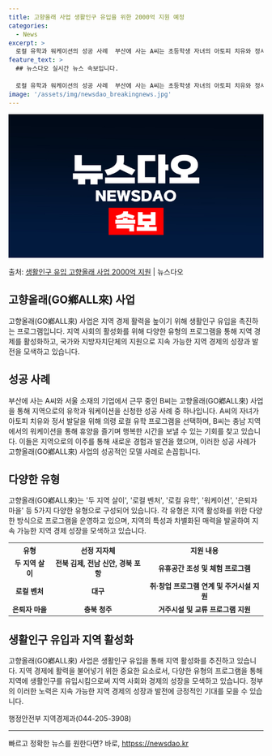 ```yaml
---
title: 고향올래 사업 생활인구 유입을 위한 2000억 지원 예정
categories:
  - News
excerpt: >
  로컬 유학과 워케이션의 성공 사례  부산에 사는 A씨는 초등학생 자녀의 아토피 치유와 정서 발달을 위해 경남…
feature_text: >
  ## 뉴스다오 실시간 뉴스 속보입니다.

  로컬 유학과 워케이션의 성공 사례  부산에 사는 A씨는 초등학생 자녀의 아토피 치유와 정서 발달을 위해 경남…
image: '/assets/img/newsdao_breakingnews.jpg'
---
```


![뉴스다오 속보](/assets/img/newsdao_breakingnews.jpg)

<p>출처: <a href="httpss://newsdao.kr/4695" rel="dofollow">생활인구 유입 고향올래 사업 2000억 지원</a> | 뉴스다오</p>

<h2 data-ke-size="size26">고향올래(GO鄕ALL來) 사업</h2>
<p data-ke-size="size16">고향올래(GO鄕ALL來) 사업은 지역 경제 활력을 높이기 위해 생활인구 유입을 촉진하는 프로그램입니다. 지역 사회의 활성화를 위해 다양한 유형의 프로그램을 통해 지역 경제를 활성화하고, 국가와 지방자치단체의 지원으로 지속 가능한 지역 경제의 성장과 발전을 모색하고 있습니다.</p>

<h2 data-ke-size="size26">성공 사례</h2>
<p data-ke-size="size16">부산에 사는 A씨와 서울 소재의 기업에서 근무 중인 B씨는 고향올래(GO鄕ALL來) 사업을 통해 지역으로의 유학과 워케이션을 신청한 성공 사례 중 하나입니다. A씨의 자녀가 아토피 치유와 정서 발달을 위해 의령 로컬 유학 프로그램을 선택하며, B씨는 충남 지역에서의 워케이션을 통해 휴양을 즐기며 행복한 시간을 보낼 수 있는 기회를 찾고 있습니다. 이들은 지역으로의 이주를 통해 새로운 경험과 발견을 했으며, 이러한 성공 사례가 고향올래(GO鄕ALL來) 사업의 성공적인 모델 사례로 손꼽힙니다.</p>

<h2 data-ke-size="size26">다양한 유형</h2>
<p data-ke-size="size16">고향올래(GO鄕ALL來)는 '두 지역 살이', '로컬 벤처', '로컬 유학', '워케이션', '은퇴자 마을' 등 5가지 다양한 유형으로 구성되어 있습니다. 각 유형은 지역 활성화를 위한 다양한 방식으로 프로그램을 운영하고 있으며, 지역의 특성과 차별화된 매력을 발굴하여 지속 가능한 지역 경제 성장을 모색하고 있습니다.</p>

<table>
  <tr>
    <th>유형</th>
    <th>선정 지자체</th>
    <th>지원 내용</th>
  </tr>
  <tr>
    <td style="text-align: center; height: 17px;"><b>두 지역 살이</b></td>
    <td style="text-align: center; height: 17px;"><b>전북 김제, 전남 신안, 경북 포항</b></td>
    <td style="text-align: center; height: 17px;"><b>유휴공간 조성 및 체험 프로그램</b></td>
  </tr>
  <tr>
    <td style="text-align: center; height: 17px;"><b>로컬 벤처</b></td>
    <td style="text-align: center; height: 17px;"><b>대구</b></td>
    <td style="text-align: center; height: 17px;"><b>취·창업 프로그램 연계 및 주거시설 지원</b></td>
  </tr>
  <tr>
    <td style="text-align: center; height: 17px;"><b>은퇴자 마을</b></td>
    <td style="text-align: center; height: 17px;"><b>충북 청주</b></td>
    <td style="text-align: center; height: 17px;"><b>거주시설 및 교류 프로그램 지원</b></td>
  </tr>
</table>

<h2 data-ke-size="size26">생활인구 유입과 지역 활성화</h2>
<p data-ke-size="size16">고향올래(GO鄕ALL來) 사업은 생활인구 유입을 통해 지역 활성화를 추진하고 있습니다. 지역 경제에 활력을 불어넣기 위한 중요한 요소로서, 다양한 유형의 프로그램을 통해 지역에 생활인구를 유입시킴으로써 지역 사회와 경제의 성장을 모색하고 있습니다. 정부의 이러한 노력은 지속 가능한 지역 경제의 성장과 발전에 긍정적인 기대를 모을 수 있습니다.</p>

<p data-ke-size="size16">행정안전부 지역경제과(044-205-3908)</p>

<hr>

<p data-ke-size="size16"></p> 

빠르고 정확한 뉴스를 원한다면? 바로, <a href="httpss://newsdao.kr" rel="dofollow">httpss://newsdao.kr</a>



